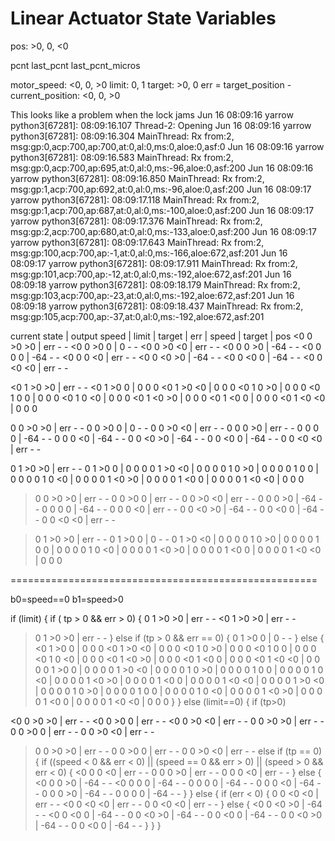 # Linear Actuator State Variables


pos: >0, 0, <0

pcnt
last_pcnt
last_pcnt_micros


motor_speed: <0, 0, >0
limit: 0, 1
target: >0, 0
err = target_position - current_position: <0, 0, >0


This looks like a problem when the lock jams
Jun 16 08:09:16 yarrow python3[67281]: 08:09:16.107 Thread-2: Opening
Jun 16 08:09:16 yarrow python3[67281]: 08:09:16.304 MainThread: Rx from:2, msg:gp:0,acp:700,ap:700,at:0,al:0,ms:0,aloe:0,asf:0
Jun 16 08:09:16 yarrow python3[67281]: 08:09:16.583 MainThread: Rx from:2, msg:gp:0,acp:700,ap:695,at:0,al:0,ms:-96,aloe:0,asf:200
Jun 16 08:09:16 yarrow python3[67281]: 08:09:16.850 MainThread: Rx from:2, msg:gp:1,acp:700,ap:692,at:0,al:0,ms:-96,aloe:0,asf:200
Jun 16 08:09:17 yarrow python3[67281]: 08:09:17.118 MainThread: Rx from:2, msg:gp:1,acp:700,ap:687,at:0,al:0,ms:-100,aloe:0,asf:200
Jun 16 08:09:17 yarrow python3[67281]: 08:09:17.376 MainThread: Rx from:2, msg:gp:2,acp:700,ap:680,at:0,al:0,ms:-133,aloe:0,asf:200
Jun 16 08:09:17 yarrow python3[67281]: 08:09:17.643 MainThread: Rx from:2, msg:gp:100,acp:700,ap:-1,at:0,al:0,ms:-166,aloe:672,asf:201
Jun 16 08:09:17 yarrow python3[67281]: 08:09:17.911 MainThread: Rx from:2, msg:gp:101,acp:700,ap:-12,at:0,al:0,ms:-192,aloe:672,asf:201
Jun 16 08:09:18 yarrow python3[67281]: 08:09:18.179 MainThread: Rx from:2, msg:gp:103,acp:700,ap:-23,at:0,al:0,ms:-192,aloe:672,asf:201
Jun 16 08:09:18 yarrow python3[67281]: 08:09:18.437 MainThread: Rx from:2, msg:gp:105,acp:700,ap:-37,at:0,al:0,ms:-192,aloe:672,asf:201



current state                        | output
speed | limit | target | err  | speed | target | pos
<0         0       >0     >0   |  err      -       -
<0         0       >0      0   |    0      -       -
<0         0       >0     <0   |  err      -       -
<0         0        0     >0   |  -64      -       -
<0         0        0      0   |  -64      -       -
<0         0        0     <0   |  err      -       -
<0         0       <0     >0   |  -64      -       -
<0         0       <0      0   |  -64      -       -
<0         0       <0     <0   |  err      -       -

<0         1       >0     >0   |  err      -       -
<0         1       >0      0   |    0      0       0
<0         1       >0     <0   |    0      0       0
<0         1        0     >0   |    0      0       0
<0         1        0      0   |    0      0       0
<0         1        0     <0   |    0      0       0
<0         1       <0     >0   |    0      0       0
<0         1       <0      0   |    0      0       0
<0         1       <0     <0   |    0      0       0

0         0       >0     >0   |  err      -       -
0         0       >0      0   |    0      -       -
0         0       >0     <0   |  err      -       -
0         0        0     >0   |  err      -       -
0         0        0      0   |  -64      -       -
0         0        0     <0   |  -64      -       -
0         0       <0     >0   |  -64      -       -
0         0       <0      0   |  -64      -       -
0         0       <0     <0   |  err      -       -

0         1       >0     >0   |  err      -       -
0         1       >0      0   |    0      0       0
0         1       >0     <0   |    0      0       0
0         1        0     >0   |    0      0       0
0         1        0      0   |    0      0       0
0         1        0     <0   |    0      0       0
0         1       <0     >0   |    0      0       0
0         1       <0      0   |    0      0       0
0         1       <0     <0   |    0      0       0

>0         0       >0     >0   |  err      -       -
>0         0       >0      0   |  err      -       -
>0         0       >0     <0   |  err      -       -
>0         0        0     >0   |  -64      -       -
>0         0        0      0   |  -64      -       -
>0         0        0     <0   |  err      -       -
>0         0       <0     >0   |  -64      -       -
>0         0       <0      0   |  -64      -       -
>0         0       <0     <0   |  err      -       -

>0         1       >0     >0   |  err      -       -
>0         1       >0      0   |    0      -       -
>0         1       >0     <0   |    0      0       0
>0         1        0     >0   |    0      0       0
>0         1        0      0   |    0      0       0
>0         1        0     <0   |    0      0       0
>0         1       <0     >0   |    0      0       0
>0         1       <0      0   |    0      0       0
>0         1       <0     <0   |    0      0       0

=====================================================


b0=speed==0
b1=speed>0




if (limit)
{
  if ( tp > 0 && err > 0)
  {
0         1       >0     >0   |  err      -       -
<0        1       >0     >0   |  err      -       -
>0        1       >0     >0   |  err      -       -
  }
  else if (tp > 0 && err == 0)
  {
>0        1       >0      0   |    0      -       -
  }
  else
  {
<0        1       >0      0   |    0      0       0
<0        1       >0     <0   |    0      0       0
<0        1        0     >0   |    0      0       0
<0        1        0      0   |    0      0       0
<0        1        0     <0   |    0      0       0
<0        1       <0     >0   |    0      0       0
<0        1       <0      0   |    0      0       0
<0        1       <0     <0   |    0      0       0
0         1       >0      0   |    0      0       0
0         1       >0     <0   |    0      0       0
0         1        0     >0   |    0      0       0
0         1        0      0   |    0      0       0
0         1        0     <0   |    0      0       0
0         1       <0     >0   |    0      0       0
0         1       <0      0   |    0      0       0
0         1       <0     <0   |    0      0       0
>0        1       >0     <0   |    0      0       0
>0        1        0     >0   |    0      0       0
>0        1        0      0   |    0      0       0
>0        1        0     <0   |    0      0       0
>0        1       <0     >0   |    0      0       0
>0        1       <0      0   |    0      0       0
>0        1       <0     <0   |    0      0       0
  }
}
else (limit==0)
{
  if (tp>0)

<0        0       >0     >0   |  err      -       -
<0        0       >0      0   |  err      -       -
<0        0       >0     <0   |  err      -       -
0         0       >0     >0   |  err      -       -
0         0       >0      0   |  err      -       -
0         0       >0     <0   |  err      -       -
>0        0       >0     >0   |  err      -       -
>0        0       >0      0   |  err      -       -
>0        0       >0     <0   |  err      -       -
  else if (tp == 0)
  {
    if ((speed < 0  && err < 0) ||
        (speed == 0 && err > 0) ||
        (speed > 0  && err < 0)
    {
<0        0        0     <0   |  err      -       -
0         0        0     >0   |  err      -       -
>0        0        0     <0   |  err      -       -
    }
    else
    {
<0        0        0     >0   |  -64      -       -
<0        0        0      0   |  -64      -       -
0         0        0      0   |  -64      -       -
0         0        0     <0   |  -64      -       -
>0        0        0     >0   |  -64      -       -
>0        0        0      0   |  -64      -       -
    }
  }
  else
  {
    if (err < 0)
    {
>0        0       <0     <0   |  err      -       -
<0        0       <0     <0   |  err      -       -
0         0       <0     <0   |  err      -       -
    }
    else
    {
<0        0       <0     >0   |  -64      -       -
<0        0       <0      0   |  -64      -       -
0         0       <0     >0   |  -64      -       -
0         0       <0      0   |  -64      -       -
>0        0       <0     >0   |  -64      -       -
>0        0       <0      0   |  -64      -       -
    }
  }
}